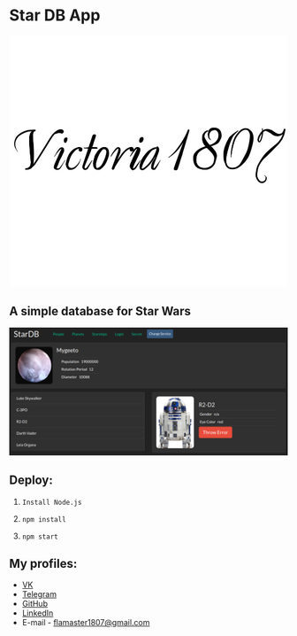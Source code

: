 # Star DB App

![](pictures/victoria.jpg)

## A simple database for Star Wars

![](pictures/stardb.png)

## Deploy:

1. `Install Node.js`

2. `npm install`

3. `npm start`

## My profiles:
 - [VK](https://vk.com/victoria_1807)
 - [Telegram](https://telegram.me/Victoria1807)
 - [GitHub](https://github.com/Victoria1807)
 - [LinkedIn](https://www.linkedin.com/in/ostap-pankevych-304419161/)
 - E-mail - flamaster1807@gmail.com